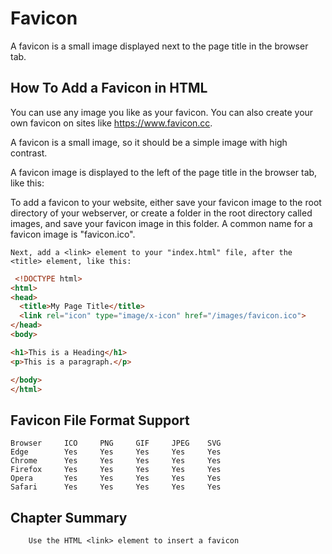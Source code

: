 # Favicon

A favicon is a small image displayed next to the page title in the browser tab.

## How To Add a Favicon in HTML
You can use any image you like as your favicon. You can also create your own favicon on sites like https://www.favicon.cc.

A favicon is a small image, so it should be a simple image with high contrast.

A favicon image is displayed to the left of the page title in the browser tab, like this:

To add a favicon to your website, either save your favicon image to the root directory of your webserver, or create a folder in the root directory called images, and save your favicon image in this folder. 
A common name for a favicon image is "favicon.ico".

```
Next, add a <link> element to your "index.html" file, after the <title> element, like this:
```

```html
 <!DOCTYPE html>
<html>
<head>
  <title>My Page Title</title>
  <link rel="icon" type="image/x-icon" href="/images/favicon.ico">
</head>
<body>

<h1>This is a Heading</h1>
<p>This is a paragraph.</p>

</body>
</html> 
```

## Favicon File Format Support
```
Browser 	ICO 	PNG 	GIF 	JPEG 	SVG
Edge 	    Yes 	Yes 	Yes 	Yes 	Yes
Chrome 	    Yes 	Yes 	Yes 	Yes 	Yes
Firefox 	Yes 	Yes 	Yes 	Yes 	Yes
Opera 	    Yes 	Yes 	Yes 	Yes 	Yes
Safari 	    Yes 	Yes 	Yes 	Yes 	Yes
```

## Chapter Summary
```
    Use the HTML <link> element to insert a favicon
```

